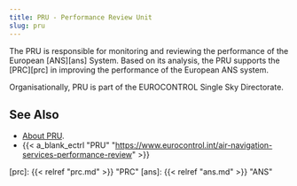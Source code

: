 ```yaml
---
title: PRU - Performance Review Unit
slug: pru
---
```


The PRU is responsible for monitoring and reviewing the performance of the
European [ANS][ans] System.
Based on its analysis, the PRU supports the [PRC][prc] in improving the
performance of the European ANS system.

Organisationally, PRU is part of the EUROCONTROL Single Sky Directorate.

## See Also

* [About PRU][pru].
* {{< a_blank_ectrl "PRU" "https://www.eurocontrol.int/air-navigation-services-performance-review" >}}

[pru]: /about/us/ "PRU"
[prc]: {{< relref "prc.md" >}} "PRC"
[ans]: {{< relref "ans.md" >}} "ANS"
